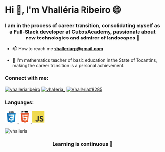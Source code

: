 <h1 align="left">Hi 👋, I'm Vhalléria Ribeiro 😄</h1> 
<h3 align="center">I am in the process of career transition, consolidating myself as a Full-Stack developer at CubosAcademy, passionate about new technologies and admirer of landscapes 💬</h3>

- 📫 How to reach me **vhalleriarp@gmail.com**

- 📄 I'm mathematics teacher of basic education in the State of Tocantins, making the career transition is a personal achievement.

<h3 align="left">Connect with me:</h3>
<p align="left">
<a href="https://linkedin.com/in/vhalleriaribeiro" target="blank"><img align="center" src="https://raw.githubusercontent.com/rahuldkjain/github-profile-readme-generator/master/src/images/icons/Social/linked-in-alt.svg" alt="vhalleriaribeiro" height="30" width="40" /></a>
<a href="https://instagram.com/vhalleria_" target="blank"><img align="center" src="https://raw.githubusercontent.com/rahuldkjain/github-profile-readme-generator/master/src/images/icons/Social/instagram.svg" alt="vhalleria_" height="30" width="40" /></a>
<a href="https://discord.gg/Vhalleria#8285" target="blank"><img align="center" src="https://raw.githubusercontent.com/rahuldkjain/github-profile-readme-generator/master/src/images/icons/Social/discord.svg" alt="Vhalleria#8285" height="30" width="40" /></a>
</p>

<h3 align="left">Languages:</h3>
<p align="left"> <a href="https://www.w3schools.com/css/" target="_blank" rel="noreferrer"> <img src="https://raw.githubusercontent.com/devicons/devicon/master/icons/css3/css3-original-wordmark.svg" alt="css3" width="40" height="40"/> </a> <a href="https://www.w3.org/html/" target="_blank" rel="noreferrer"> <img src="https://raw.githubusercontent.com/devicons/devicon/master/icons/html5/html5-original-wordmark.svg" alt="html5" width="40" height="40"/> </a> <a href="https://developer.mozilla.org/en-US/docs/Web/JavaScript" target="_blank" rel="noreferrer"> <img src="https://raw.githubusercontent.com/devicons/devicon/master/icons/javascript/javascript-original.svg" alt="javascript" width="40" height="40"/> </a> </p>

<p><img align="center" src="https://github-readme-stats.vercel.app/api/top-langs?username=vhalleria&show_icons=true&locale=en&layout=compact" alt="vhalleria" /></p>

<h3 align="center"> Learning is continuous 💬</h3>
